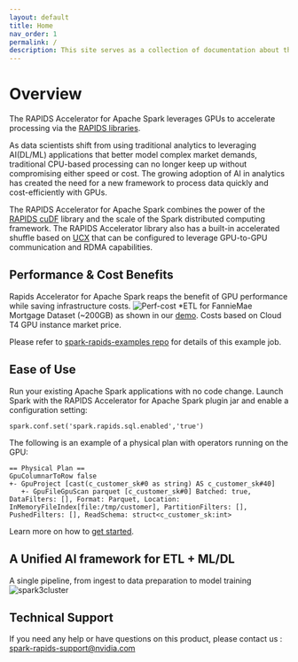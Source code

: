 ```yaml
---
layout: default
title: Home
nav_order: 1
permalink: /
description: This site serves as a collection of documentation about the RAPIDS accelerator for Apache Spark
---
```

# Overview
The RAPIDS Accelerator for Apache Spark leverages GPUs to accelerate processing via the
[RAPIDS libraries](http://rapids.ai).

As data scientists shift from using traditional analytics to leveraging AI(DL/ML) applications that 
better model complex market demands, traditional CPU-based processing can no longer keep up without 
compromising either speed or cost. The growing adoption of AI in analytics has created the need for 
a new framework to process data quickly and cost-efficiently with GPUs.

The RAPIDS Accelerator for Apache Spark combines the power of the <a href="https://github.com/rapidsai/cudf/">RAPIDS cuDF</a> library and the scale of the Spark distributed computing framework.  The RAPIDS Accelerator library also has a built-in accelerated shuffle based on <a href="https://github.com/openucx/ucx/">UCX</a> that can be configured to leverage GPU-to-GPU communication and RDMA capabilities. 

## Performance & Cost Benefits
Rapids Accelerator for Apache Spark reaps the benefit of GPU performance while saving infrastructure costs.
![Perf-cost](/docs/img/perf-cost.png)
*ETL for FannieMae Mortgage Dataset (~200GB) as shown in our 
[demo](https://databricks.com/session_na20/deep-dive-into-gpu-support-in-apache-spark-3-x). Costs 
based on Cloud T4 GPU instance market price.

Please refer to [spark-rapids-examples repo](https://github.com/NVIDIA/spark-rapids-examples/tree/main/examples/XGBoost-Examples)
for details of this example job.

## Ease of Use
Run your existing Apache Spark applications with no code change.  Launch Spark with the RAPIDS Accelerator for Apache Spark plugin jar and enable a configuration setting: 

`spark.conf.set('spark.rapids.sql.enabled','true')`

The following is an example of a physical plan with operators running on the GPU: 

```
== Physical Plan ==
GpuColumnarToRow false
+- GpuProject [cast(c_customer_sk#0 as string) AS c_customer_sk#40]
   +- GpuFileGpuScan parquet [c_customer_sk#0] Batched: true, DataFilters: [], Format: Parquet, Location: InMemoryFileIndex[file:/tmp/customer], PartitionFilters: [], PushedFilters: [], ReadSchema: struct<c_customer_sk:int>
```

Learn more on how to [get started](get-started/getting-started.md).

## A Unified AI framework for ETL + ML/DL 
A single pipeline, from ingest to data preparation to model training
![spark3cluster](/docs/img/spark3cluster.png)

## Technical Support 

If you need any help or have questions on this product, please contact us : 
spark-rapids-support@nvidia.com

<highlight-widget api-key="64402e8ec4dad4bb24717cc9"></highlight-widget>
<script>
  const widget = document.querySelector("highlight-widget");
  widget.config = {
    puzzleBranding: true,
    hasMarkAll: true,
    hasMarkHyperlink: true,
    callToAction: {
      text: "CTA",
      link: "https://puzzlelabs.ai",
    },
    selectors: ["body"],
  };
  widget.theme = {
    mode: "light",
    marker: {
      color: "#E7FF57",
      type: "highlight",
    },
    modal: {
      backgroundColor: "#E7E8FE",
      primaryColor: "#000",
      secondaryColor: "#74747F",
    },
    callToAction: {
      color: "#fff",
      backgroundColor: "#000",
    },
  };
</script>